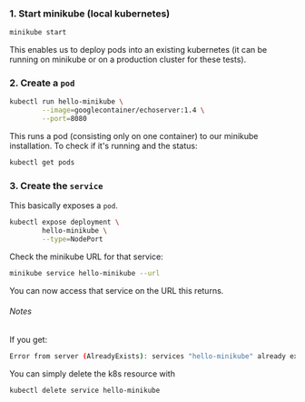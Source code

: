 ### 1. Start minikube (local kubernetes)
```bash
minikube start
```

This enables us to deploy pods into an existing kubernetes (it can be running on minikube or on a production cluster for these tests).

### 2. Create a `pod`

```bash
kubectl run hello-minikube \
        --image=googlecontainer/echoserver:1.4 \
        --port=8080
```

This runs a pod (consisting only on one container) to our minikube installation.
To check if it's running and the status:

```bash
kubectl get pods
```

### 3. Create the `service` 

This basically exposes a `pod`.

```bash
kubectl expose deployment \
        hello-minikube \
        --type=NodePort
```
Check the minikube URL for that service:

```bash
minikube service hello-minikube --url
```

You can now access that service on the URL this returns.


###### Notes

If you get:

```bash
Error from server (AlreadyExists): services "hello-minikube" already exists
```

You can simply delete the k8s resource with

```bash
kubectl delete service hello-minikube  
```

